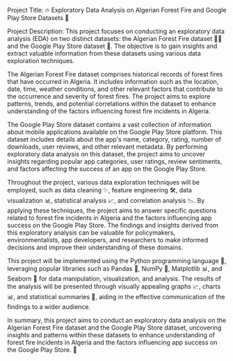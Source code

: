 Project Title: 🔥 Exploratory Data Analysis on Algerian Forest Fire and Google Play Store Datasets 📱

Project Description:
This project focuses on conducting an exploratory data analysis (EDA) on two distinct datasets: the Algerian Forest Fire dataset 🌳🔥 and the Google Play Store dataset 📲. The objective is to gain insights and extract valuable information from these datasets using various data exploration techniques.

The Algerian Forest Fire dataset comprises historical records of forest fires that have occurred in Algeria. It includes information such as the location, date, time, weather conditions, and other relevant factors that contribute to the occurrence and severity of forest fires. The project aims to explore patterns, trends, and potential correlations within the dataset to enhance understanding of the factors influencing forest fire incidents in Algeria.

The Google Play Store dataset contains a vast collection of information about mobile applications available on the Google Play Store platform. This dataset includes details about the app's name, category, rating, number of downloads, user reviews, and other relevant metadata. By performing exploratory data analysis on this dataset, the project aims to uncover insights regarding popular app categories, user ratings, review sentiments, and factors affecting the success of an app on the Google Play Store.

Throughout the project, various data exploration techniques will be employed, such as data cleaning ✨, feature engineering 🛠️, data visualization 📊, statistical analysis 📈, and correlation analysis 📉. By applying these techniques, the project aims to answer specific questions related to forest fire incidents in Algeria and the factors influencing app success on the Google Play Store. The findings and insights derived from this exploratory analysis can be valuable for policymakers, environmentalists, app developers, and researchers to make informed decisions and improve their understanding of these domains.

This project will be implemented using the Python programming language 🐍, leveraging popular libraries such as Pandas 🐼, NumPy 🔢, Matplotlib 📊, and Seaborn 🌊 for data manipulation, visualization, and analysis. The results of the analysis will be presented through visually appealing graphs 📈, charts 📊, and statistical summaries 📝, aiding in the effective communication of the findings to a wider audience.

In summary, this project aims to conduct an exploratory data analysis on the Algerian Forest Fire dataset and the Google Play Store dataset, uncovering insights and patterns within these datasets to enhance understanding of forest fire incidents in Algeria and the factors influencing app success on the Google Play Store. 🌟
